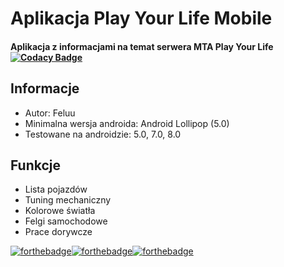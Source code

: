 # Aplikacja Play Your Life Mobile
#### Aplikacja z informacjami na temat serwera MTA Play Your Life [![Codacy Badge](https://api.codacy.com/project/badge/Grade/05b6523a420d4fd4ba149f5f7bc902af)](https://www.codacy.com/app/Feluu/Play-Your-Life-Mobile?utm_source=github.com&amp;utm_medium=referral&amp;utm_content=Feluu/Play-Your-Life-Mobile&amp;utm_campaign=Badge_Grade)

## Informacje
-  Autor: Feluu
-  Minimalna wersja androida: Android Lollipop (5.0)
-  Testowane na androidzie: 5.0, 7.0, 8.0
## Funkcje
- Lista pojazdów
- Tuning mechaniczny
- Kolorowe światła
- Felgi samochodowe
- Prace dorywcze


[![forthebadge](https://forthebadge.com/images/badges/built-with-love.svg)](https://forthebadge.com)[![forthebadge](https://forthebadge.com/images/badges/built-for-android.svg)](https://forthebadge.com)[![forthebadge](https://forthebadge.com/images/badges/made-with-java.svg)](https://forthebadge.com)
